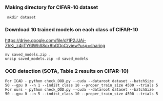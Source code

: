 ### Making directory for CIFAR-10 dataset
     mkdir dataset

### Download 10 trained models on each class of CIFAR-10
https://drive.google.com/file/d/1P2JJAj-ZhKi_z4jiTY6lWhS8cx8bGDpC/view?usp=sharing
    
    mv saved_models.zip .
    unzip saved_models.zip -d saved_models

### OOD detection (SOTA, Table 2 results on CIFAR-10)

    For ICAD - python check_OOD.py --cuda --dataroot dataset --batchSize 50 --gpu 0 --n 1 --indist_class 10 --proper_train_size 4500 --trials 5
    For ours - python check_OOD.py --cuda --dataroot dataset --batchSize 50 --gpu 0 --n 5 --indist_class 10 --proper_train_size 4500 --trials 5
 
